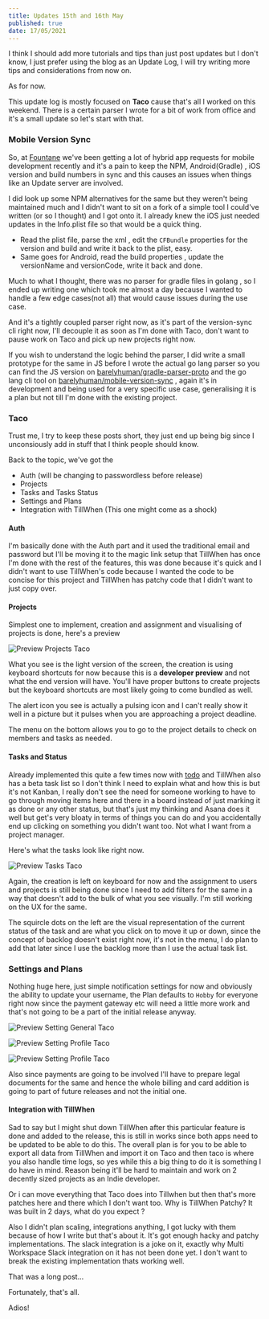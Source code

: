 ```yaml
---
title: Updates 15th and 16th May
published: true
date: 17/05/2021
---
```


I think I should add more tutorials and tips than just post updates but I don't know, I just prefer using the blog as an Update Log, I will try
writing more tips and considerations from now on.

As for now.

This update log is mostly focused on **Taco** cause that's all I worked on this weekend. There is a certain parser I wrote for a bit of work from
office and it's a small update so let's start with that.

### Mobile Version Sync

So, at [Fountane](https://fountane.com) we've been getting a lot of hybrid app requests for mobile development recently and it's a pain to keep the
NPM, Android(Gradle) , iOS version and build numbers in sync and this causes an issues when things like an Update server are involved.

I did look up some NPM alternatives for the same but they weren't being maintained much and I didn't want to sit on a fork of a simple tool I could've
written (or so I thought) and I got onto it. I already knew the iOS just needed updates in the Info.plist file so that would be a quick thing.

- Read the plist file, parse the xml , edit the `CFBundle` properties for the version and build and write it back to the plist, easy.
- Same goes for Android, read the build properties , update the versionName and versionCode, write it back and done.

Much to what I thought, there was no parser for gradle files in golang , so I ended up writing one which took me almost a day because I wanted to
handle a few edge cases(not all) that would cause issues during the use case.

And it's a tightly coupled parser right now, as it's part of the version-sync cli right now, I'll decouple it as soon as I'm done with Taco, don't
want to pause work on Taco and pick up new projects right now.

If you wish to understand the logic behind the parser, I did write a small prototype for the same in JS before I wrote the actual go lang parser so
you can find the JS version on [barelyhuman/gradle-parser-proto](https://github.com/barelyhuman/gradle-parser-proto) and the go lang cli tool on
[barelyhuman/mobile-version-sync](https://github.com/barelyhuman/mobile-version-sync) , again it's in development and being used for a very specific
use case, generalising it is a plan but not till I'm done with the existing project.

### Taco

Trust me, I try to keep these posts short, they just end up being big since I unconsiously add in stuff that I think people should know.

Back to the topic, we've got the

- Auth (will be changing to passwordless before release)
- Projects
- Tasks and Tasks Status
- Settings and Plans
- Integration with TillWhen (This one might come as a shock)

#### Auth

I'm basically done with the Auth part and it used the traditional email and password but I'll be moving it to the magic link setup that TillWhen has
once I'm done with the rest of the features, this was done because it's quick and I didn't want to use TillWhen's code because I wanted the code to be
concise for this project and TillWhen has patchy code that I didn't want to just copy over.

#### Projects

Simplest one to implement, creation and assignment and visualising of projects is done, here's a preview

![Preview Projects Taco](/assets/preview-projects-taco.png)

What you see is the light version of the screen, the creation is using keyboard shortcuts for now because this is a **developer preview** and not what
the end version will have. You'll have proper buttons to create projects but the keyboard shortcuts are most likely going to come bundled as well.

The alert icon you see is actually a pulsing icon and I can't really show it well in a picture but it pulses when you are approaching a project
deadline.

The menu on the bottom allows you to go to the project details to check on members and tasks as needed.

#### Tasks and Status

Already implemented this quite a few times now with [todo](https://todo.reaper.im) and TillWhen also has a beta task list so I don't think I need to
explain what and how this is but it's not Kanban, I really don't see the need for someone working to have to go through moving items here and there in
a board instead of just marking it as done or any other status, but that's just my thinking and Asana does it well but get's very bloaty in terms of
things you can do and you accidentally end up clicking on something you didn't want too. Not what I want from a project manager.

Here's what the tasks look like right now.

![Preview Tasks Taco](/assets/preview-tasks-taco.png)

Again, the creation is left on keyboard for now and the assignment to users and projects is still being done since I need to add filters for the same
in a way that doesn't add to the bulk of what you see visually. I'm still working on the UX for the same.

The squircle dots on the left are the visual representation of the current status of the task and are what you click on to move it up or down, since
the concept of backlog doesn't exist right now, it's not in the menu, I do plan to add that later since I use the backlog more than I use the actual
task list.

### Settings and Plans

Nothing huge here, just simple notification settings for now and obviously the ability to update your username, the Plan defaults to `Hobby` for
everyone right now since the payment gateway etc will need a little more work and that's not going to be a part of the initial release anyway.

![Preview Setting General Taco](/assets/preview-setting-general-taco.png)

![Preview Setting Profile Taco](/assets/preview-setting-profile-taco.png)

![Preview Setting Profile Taco](/assets/preview-setting-billing-taco.png)

Also since payments are going to be involved I'll have to prepare legal documents for the same and hence the whole billing and card addition is going
to part of future releases and not the initial one.

#### Integration with TillWhen

Sad to say but I might shut down TillWhen after this particular feature is done and added to the release, this is still in works since both apps need
to be updated to be able to do this. The overall plan is for you to be able to export all data from TillWhen and import it on Taco and then taco is
where you also handle time logs, so yes while this a big thing to do it is something I do have in mind. Reason being it'll be hard to maintain and
work on 2 decently sized projects as an Indie developer.

Or i can move everything that Taco does into Tillwhen but then that's more patches here and there which I don't want too. Why is TillWhen Patchy? It
was built in 2 days, what do you expect ?

Also I didn't plan scaling, integrations anything, I got lucky with them because of how I write but that's about it. It's got enough hacky and patchy
implementations. The slack integration is a joke on it, exactly why Multi Workspace Slack integration on it has not been done yet. I don't want to
break the existing implementation thats working well.

That was a long post...

Fortunately, that's all.

Adios!
